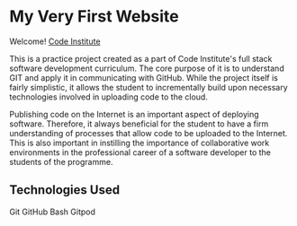 # My Very First Website

Welcome! [Code Institute](https://codeinstitute.net)

This is a practice project created as a part of Code Institute's full stack software development curriculum. The core purpose of it is to understand GIT and apply it in communicating with GitHub. While the project itself is fairly simplistic, it allows the student to incrementally build upon necessary technologies involved in uploading code to the cloud. 

Publishing code on the Internet is an important aspect of deploying software. Therefore, it always beneficial for the student to have a firm understanding of processes that allow code to be uploaded to the Internet. This is also important in instilling the importance of collaborative work environments in the professional career of a software developer to the students of the programme.

## Technologies Used

Git
GitHub
Bash
Gitpod
